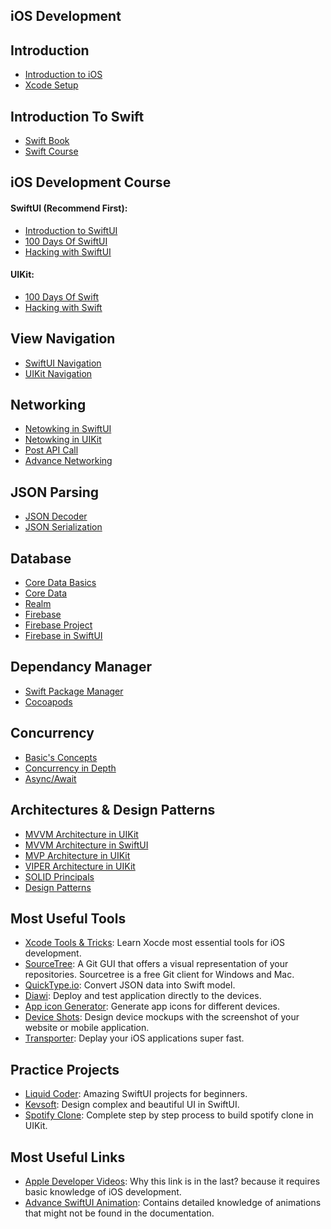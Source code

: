 ## iOS Development

## Introduction
- [Introduction to iOS](https://developer.apple.com/tutorials/app-dev-training)
- [Xcode Setup](https://www.youtube.com/watch?v=vKPCvAPW9Ns)

## Introduction To Swift
- [Swift Book](https://docs.swift.org/swift-book/LanguageGuide/TheBasics.html)
- [Swift Course](https://www.youtube.com/watch?v=FcsY1YPBwzQ)

## iOS Development Course
#### SwiftUI (Recommend First):
- [Introduction to SwiftUI](https://developer.apple.com/tutorials/swiftui)
- [100 Days Of SwiftUI](https://www.hackingwithswift.com/100/swiftui)
- [Hacking with SwiftUI](https://www.hackingwithswift.com/books/ios-swiftui)

#### UIKit:
- [100 Days Of Swift](https://www.hackingwithswift.com/100)
- [Hacking with Swift](https://www.hackingwithswift.com/read)

## View Navigation
- [SwiftUI Navigation](https://www.kodeco.com/5824937-swiftui-tutorial-navigation)
- [UIKit Navigation](https://www.youtube.com/watch?v=LbAd2FIlnos)

## Networking
- [Netowking in SwiftUI](https://medium.com/@nutanbhogendrasharma/consume-rest-api-in-swiftui-ios-mobile-app-b3c5d6ecf401)
- [Netowking in UIKit](https://www.freecodecamp.org/news/how-to-make-your-first-api-call-in-swift/)
- [Post API Call](https://www.youtube.com/watch?v=o3Rkg6WmZoY)
- [Advance Networking](https://malcolmkmd.medium.com/writing-network-layer-in-swift-protocol-oriented-approach-4fa40ef1f908)

## JSON Parsing
- [JSON Decoder](https://www.avanderlee.com/swift/json-parsing-decoding/)
- [JSON Serialization](https://www.hackingwithswift.com/example-code/system/how-to-parse-json-using-jsonserialization)

## Database
- [Core Data Basics](https://medium.com/@ankurvekariya/core-data-crud-with-swift-4-2-for-beginners-40efe4e7d1cc)
- [Core Data](https://youtube.com/playlist?list=PLMRqhzcHGw1aDYKmCuqXQ_IqpWpJlpoJ3)
- [Realm](https://www.kodeco.com/32960966-realm-with-swiftui-tutorial-getting-started)
- [Firebase](https://www.kodeco.com/11609977-getting-started-with-cloud-firestore-and-swiftui)
- [Firebase Project](https://youtube.com/playlist?list=PL0dzCUj1L5JEN2aWYFCpqfTBeVHcGZjGw)
- [Firebase in SwiftUI](https://peterfriese.github.io/MakeItSo/tutorials/makeitso)

## Dependancy Manager
- [Swift Package Manager](https://cocoacasts.com/xcode-fundamentals-how-to-add-a-swift-package-to-a-project)
- [Cocoapods](https://codewithchris.com/cocoapods/)

## Concurrency
- [Basic's Concepts](https://betterprogramming.pub/concurrency-in-ios-and-swift-guide-50443ce5b0f5)
- [Concurrency in Depth](https://www.freecodecamp.org/news/ios-concurrency/)
- [Async/Await](https://www.avanderlee.com/swift/async-await/)

## Architectures & Design Patterns
- [MVVM Architecture in UIKit](https://www.youtube.com/watch?v=iI0LabCYZJo)
- [MVVM Architecture in SwiftUI](https://azamsharp.medium.com/mvvm-in-swiftui-8a2e9cc2964a)
- [MVP Architecture in UIKit](https://www.youtube.com/watch?v=SFqIP5jYn_4)
- [VIPER Architecture in UIKit](https://www.youtube.com/watch?v=hFLdbWEE3_Y)
- [SOLID Principals](https://betterprogramming.pub/swift-s-o-l-i-d-21203ba3a226)
- [Design Patterns](https://aglowiditsolutions.com/blog/top-swift-design-patterns/)

## Most Useful Tools
- [Xcode Tools & Tricks](https://www.youtube.com/watch?v=ZAqnJQn7xp4): Learn Xocde most essential tools for iOS development.
- [SourceTree](https://www.sourcetreeapp.com): A Git GUI that offers a visual representation of your repositories. Sourcetree is a free Git client for Windows and Mac.
- [QuickType.io](https://app.quicktype.io): Convert JSON data into Swift model.
- [Diawi](https://www.diawi.com): Deploy and test application directly to the devices.
- [App icon Generator](https://appicon.co): Generate app icons for different devices.
- [Device Shots](https://deviceshots.com): Design device mockups with the screenshot of your website or mobile application.
- [Transporter](https://apps.apple.com/us/app/transporter/id1450874784?mt=12): Deplay your iOS applications super fast.

## Practice Projects
- [Liquid Coder](https://liquidcoder.com/courses): Amazing SwiftUI projects for beginners.
- [Kevsoft](https://www.youtube.com/c/Kavsoft/videos): Design complex and beautiful UI in SwiftUI.
- [Spotify Clone](https://youtube.com/playlist?list=PL5PR3UyfTWve9ZC7Yws0x6EGjBO2FGr0o): Complete step by step process to build spotify clone in UIKit.

## Most Useful Links
- [Apple Developer Videos](https://developer.apple.com/videos/topics/): Why this link is in the last? because it requires basic knowledge of iOS development.
- [Advance SwiftUI Animation](https://swiftui-lab.com): Contains detailed knowledge of animations that might not be found in the documentation.
